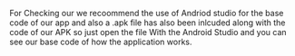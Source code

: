 For Checking our we recoommend the use of Andriod studio for the base code of our app and also a .apk file has also been inlcuded along with the code of our APK so just open the file
With the Android Studio and you can see our base code of how the application works.
